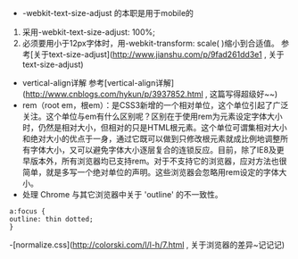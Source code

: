 - -webkit-text-size-adjust 的本职是用于mobile的 
1. 采用-webkit-text-size-adjust: 100%;
2. 必须要用小于12px字体时，用-webkit-transform: scale( )缩小到合适值。
参考[关于text-size-adjust](http://www.jianshu.com/p/9fad261dd3e1 , 关于text-size-adjust)
- vertical-align详解
参考[vertical-align详解](http://www.cnblogs.com/hykun/p/3937852.html , 这篇写得超级好~~)
- rem（root em，根em）：是CSS3新增的一个相对单位，这个单位引起了广泛关注。这个单位与em有什么区别呢？区别在于使用rem为元素设定字体大小时，仍然是相对大小，但相对的只是HTML根元素。这个单位可谓集相对大小和绝对大小的优点于一身，通过它既可以做到只修改根元素就成比例地调整所有字体大小，又可以避免字体大小逐层复合的连锁反应。目前，除了IE8及更早版本外，所有浏览器均已支持rem。对于不支持它的浏览器，应对方法也很简单，就是多写一个绝对单位的声明。这些浏览器会忽略用rem设定的字体大小。
- 处理 Chrome 与其它浏览器中关于 'outline' 的不一致性。
```
a:focus {
outline: thin dotted;
}
```
-[normalize.css](http://colorski.com/l/l-h/7.html , 关于浏览器的差异~记记记)
